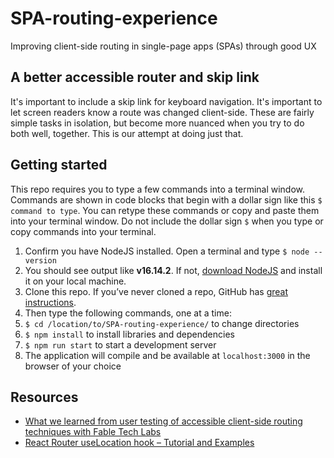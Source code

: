 # SPA-routing-experience
Improving client-side routing in single-page apps (SPAs) through good UX

## A better accessible router and skip link
It's important to include a skip link for keyboard navigation. It's important to let screen readers know a route was changed client-side. These are fairly simple tasks in isolation, but become more nuanced when you try to do both well, together. This is our attempt at doing just that.

## Getting started
This repo requires you to type a few commands into a terminal window. Commands are shown in code blocks that begin with a dollar sign like this `$ command to type`. You can retype these commands or copy and paste them into your terminal window. Do not include the dollar sign ` $ ` when you type or copy commands into your terminal.

1. Confirm you have NodeJS installed. Open a terminal and type `$ node --version`
1. You should see output like **v16.14.2**. If not, [download NodeJS](https://nodejs.org/en/download/) and install it on your local machine.
1. Clone this repo. If you&rsquo;ve never cloned a repo, GitHub has [great instructions](https://docs.github.com/en/repositories/creating-and-managing-repositories/cloning-a-repository).
1. Then type the following commands, one at a time:
1. `$ cd /location/to/SPA-routing-experience/` to change directories
1. `$ npm install` to install libraries and dependencies
1. `$ npm run start` to start a development server
1. The application will compile and be available at `localhost:3000` in the browser of your choice

## Resources
* [What we learned from user testing of accessible client-side routing techniques with Fable Tech Labs](https://www.gatsbyjs.com/blog/2019-07-11-user-testing-accessible-client-routing/)
* [React Router useLocation hook – Tutorial and Examples](https://www.kindacode.com/article/react-router-uselocation-hook-tutorial-and-examples/)

